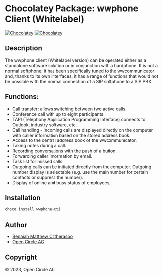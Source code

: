 ﻿# Chocolatey Package: wwphone Client (Whitelabel)

[![Chocolatey](https://img.shields.io/chocolatey/v/wwphone-cti?label=package%20version)](https://community.chocolatey.org/packages/wwphone-cti) [![Chocolatey](https://img.shields.io/chocolatey/dt/wwphone-cti?label=package%20downloads&style=flat-square)](https://community.chocolatey.org/packages/wwphone-cti)

## Description

The wwphone client (Whitelabel version) can be operated either as a standalone software solution or in conjunction with a hardphone. It is not a normal softphone: it has been specifically tuned to the wwcommunicator and, thanks to its own interfaces, it has a range of functions that would not be possible with the normal connection of a SIP softphone to a SIP PBX.

## Functions:
- Call transfer: allows switching between two active calls.
- Conference call with up to eight participants.
- TAPI (Telephony Application Programming Interface) connects to Outlook, industry software, etc.
- Call handling - incoming calls are displayed directly on the computer with caller information based on the stored address book.
- Access to the central address book of the wwcommunicator.
- Taking notes during a call.
- Recording conversations with the push of a button.
- Forwarding caller information by email.
- Task list for missed calls.
- Outgoing calls can be initiated directly from the computer. Outgoing number display is selectable (e.g. use the main number for certain contacts or suppress the number).
- Display of online and busy status of employees.

## Installation

```ps1
choco install wwphone-cti
```

## Author

- [Benaiah Matthew Catherasoo](https://github.com/bmcatherasoo)
- [Open Circle AG](https://www.open-circle.ch)

## Copyright

&copy; 2023, Open Circle AG
